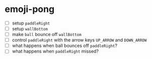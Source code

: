 # emoji-pong

- [ ] setup `paddleRight`
- [ ] setup `wallBottom`
- [ ] make `ball` bounce off `wallBottom`
- [ ] control `paddleRight` with the arrow keys `UP_ARROW` and `DOWN_ARROW`
- [ ] what happens when ball bounces off `paddleRight`?
- [ ] what happens when `paddleRight` missed?